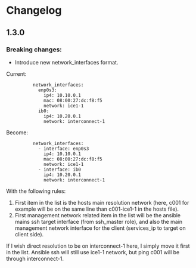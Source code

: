 # Changelog

## 1.3.0

### Breaking changes:

* Introduce new network_interfaces format.

Current:

```
          network_interfaces:
            enp0s3:
              ip4: 10.10.0.1
              mac: 08:00:27:dc:f8:f5
              network: ice1-1
            ib0:
              ip4: 10.20.0.1
              network: interconnect-1
```

Become:

```
          network_interfaces:
            - interface: enp0s3
              ip4: 10.10.0.1
              mac: 08:00:27:dc:f8:f5
              network: ice1-1
            - interface: ib0
              ip4: 10.20.0.1
              network: interconnect-1
```

With the following rules:

1. First item in the list is the hosts main resolution network (here, c001 for example will be on the same line than c001-ice1-1 in the hosts file).
2. First management network related item in the list will be the ansible mains ssh target interface (from ssh_master role), and also the main management network interface for the client (services_ip to target on client side).

If I wish direct resolution to be on interconnect-1 here, I simply move it first in the list. Ansible ssh will still use ice1-1 network, but ping c001 will be through interconnect-1.

